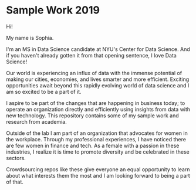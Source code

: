 # Sample Work 2019
Hi! 

My name is Sophia. 

I'm an MS in Data Science candidate at NYU's Center for Data Science. And if you haven't already gotten it from that opening sentence, I love Data Science!

Our world is experiencing an influx of data with the immense potential of making our cities, economies, and lives smarter and more efficient. Exciting opportunities await beyond this rapidly evolving world of data science and I am so excited to be a part of it. 

I aspire to be part of the changes that are happening in business today; to operate an organization directly and efficiently using insights from data with new technology. This repository contains some of my sample work and research from academia. 

Outside of the lab I am part of an organization that advocates for women in the workplace. Through my professional experiences, I have noticed there are few women in finance and tech. As a female with a passion in these industries, I realize it is time to promote diversity and be celebrated in these sectors.

Crowdsourcing repos like these give everyone an equal opportunity to learn about what interests them the most and I am looking forward to being a part of that.




